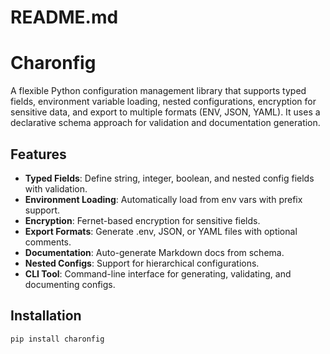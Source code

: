# README.md
# Charonfig

A flexible Python configuration management library that supports typed fields, environment variable loading, nested configurations, encryption for sensitive data, and export to multiple formats (ENV, JSON, YAML). It uses a declarative schema approach for validation and documentation generation.

## Features

- **Typed Fields**: Define string, integer, boolean, and nested config fields with validation.
- **Environment Loading**: Automatically load from env vars with prefix support.
- **Encryption**: Fernet-based encryption for sensitive fields.
- **Export Formats**: Generate .env, JSON, or YAML files with optional comments.
- **Documentation**: Auto-generate Markdown docs from schema.
- **Nested Configs**: Support for hierarchical configurations.
- **CLI Tool**: Command-line interface for generating, validating, and documenting configs.

## Installation

```bash
pip install charonfig